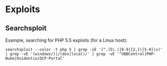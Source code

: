 # Exploits

## Searchsploit

Example, searching for PHP 5.5 exploits (for a Linux host):
```
searchsploit --color -t php 5 | grep -iE '[^.]5\.([0-9]{2,}|[5-9]|x)' | grep -vE '(windows/)|/(dos|local)/' | grep -vE '^UBBCentral|PHP-Nuke|Ovidentia|DCP-Portal'
```
